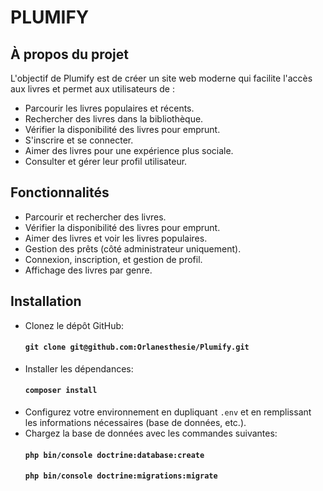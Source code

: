 # PLUMIFY
## À propos du projet
L'objectif de Plumify est de créer un site web moderne qui facilite l'accès aux livres et permet aux utilisateurs de :
* Parcourir les livres populaires et récents.
* Rechercher des livres dans la bibliothèque.
* Vérifier la disponibilité des livres pour emprunt.
* S'inscrire et se connecter.
* Aimer des livres pour une expérience plus sociale.
* Consulter et gérer leur profil utilisateur.

## Fonctionnalités
* Parcourir et rechercher des livres.
* Vérifier la disponibilité des livres pour emprunt.
* Aimer des livres et voir les livres populaires.
* Gestion des prêts (côté administrateur uniquement).
* Connexion, inscription, et gestion de profil.
* Affichage des livres par genre.

## Installation
* Clonez le dépôt GitHub:
  #### `git clone git@github.com:Orlanesthesie/Plumify.git`
* Installer les dépendances:
  #### `composer install`
* Configurez votre environnement en dupliquant `.env` et en remplissant les informations nécessaires (base de données, etc.).
* Chargez la base de données avec les commandes suivantes:
    #### `php bin/console doctrine:database:create`   
    #### `php bin/console doctrine:migrations:migrate`
